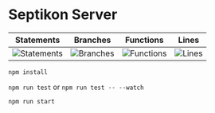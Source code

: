 # Septikon Server
| Statements                  | Branches                | Functions                 | Lines                |
| --------------------------- | ----------------------- | ------------------------- | -------------------- |
| ![Statements](https://img.shields.io/badge/Coverage-77.05%25-red.svg) | ![Branches](https://img.shields.io/badge/Coverage-67.09%25-red.svg) | ![Functions](https://img.shields.io/badge/Coverage-78.81%25-red.svg) | ![Lines](https://img.shields.io/badge/Coverage-79.4%25-red.svg)    |

`npm install`

`npm run test` or `npm run test -- --watch`

`npm run start`